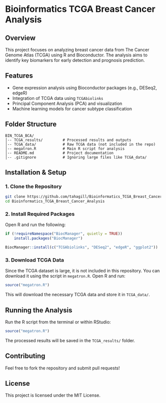 # Bioinformatics TCGA Breast Cancer Analysis

## Overview
This project focuses on analyzing breast cancer data from The Cancer Genome Atlas (TCGA) using R and Bioconductor. The analysis aims to identify key biomarkers for early detection and prognosis prediction.

## Features
- Gene expression analysis using Bioconductor packages (e.g., DESeq2, edgeR)
- Integration of TCGA data using `TCGAbiolinks`
- Principal Component Analysis (PCA) and visualization
- Machine learning models for cancer subtype classification

## Folder Structure
```
BIN_TCGA_BCA/
│-- TCGA_results/         # Processed results and outputs
│-- TCGA_data/            # Raw TCGA data (not included in the repo)
│-- megatron.R            # Main R script for analysis
│-- README.md             # Project documentation
│-- .gitignore            # Ignoring large files like TCGA_data/
```

## Installation & Setup
### 1. Clone the Repository
```bash
git clone https://github.com/tahagill/Bioinformatics_TCGA_Breast_Cancer_Analysis.git
cd Bioinformatics_TCGA_Breast_Cancer_Analysis
```

### 2. Install Required Packages
Open R and run the following:
```r
if (!requireNamespace("BiocManager", quietly = TRUE))
    install.packages("BiocManager")

BiocManager::install(c("TCGAbiolinks", "DESeq2", "edgeR", "ggplot2"))
```

### 3. Download TCGA Data
Since the TCGA dataset is large, it is not included in this repository. You can download it using the script in `megatron.R`. Open R and run:
```r
source("megatron.R")
```
This will download the necessary TCGA data and store it in `TCGA_data/`.

## Running the Analysis
Run the R script from the terminal or within RStudio:
```r
source("megatron.R")
```
The processed results will be saved in the `TCGA_results/` folder.

## Contributing
Feel free to fork the repository and submit pull requests!

## License
This project is licensed under the MIT License.

